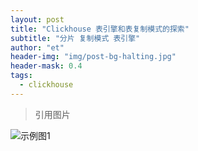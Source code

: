 ```yaml
---
layout: post
title: "Clickhouse 表引擎和表复制模式的探索"
subtitle: "分片 复制模式 表引擎"
author: "et"
header-img: "img/post-bg-halting.jpg"
header-mask: 0.4
tags:
  - clickhouse
---
```



>   引用图片   


![示例图1](https://github.com/liuyitian0/liuyitian0.github.io/blob/master/img/in-post/post-kuaidi-1.jpg)
